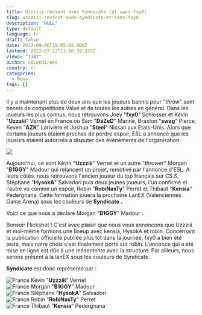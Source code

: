 ```yaml
---
title: Uzzziii revient avec Syndicate (et sans fxy0)
slug: uzzziii-revient-avec-syndicate-et-sans-fxy0
description: "NULL"
type: default
language: fr
draft: false
date: 2017-09-06T19:05:02.000Z
lastmod: 2022-07-12T13:16:39.333Z
views: "1347"
author: neLendirekt
country: fr
categories:
  - News
tags: []
---
```

Il y a maintenant plus de deux ans que les joueurs bannis pour "_throw_" sont bannis de compétitions Valve et de toutes les autres en général. Dans les joueurs les plus connus, nous retrouvons Joey "**fxy0**" Schlosser et Kévin "**Uzzziii**" Vernel en France ou Sam "**DaZeD**" Marine, Braxton "**swag**" Pierce, Keven "**AZK**" Larivière et Joshua "**Steel**" Nissan aux Etats-Unis. Alors que certains joueurs étaient proches de perdre espoir, ESL a annoncé que les joueurs étaient autorisés à disputer des événements de l'organisation.

![](/images/articles/59b136d98b8a9/images/PJEnaKn4kzz3nhwghm3gPpFMdAwuLnj1OpTvgC0x.jpeg)

Aujourd'hui, ce sont Kévin "**Uzzziii**" Vernel et un autre "_thrower_" Morgan "**B1GGY**" Madour qui relancent un projet, remotivé par l'annonce d'ESL. A leurs côtés, nous retrouvons l'ancien joueur du top français sur CS:S, Stéphane "**HysokA**" Salvadori puis deux jeunes joueurs, l'un confirmé et l'autre vu comme un espoir, Robin "**RobiNasTy**" Perret et Thibaut "**Kensia**" Pedergnana. Cette formation jouera la prochaine LanEX (Valenciennes Game Arena) sous les couleurs de **Syndicate** **.**

Voici ce que nous a déclaré Morgan "**B1GGY**" Madour :

Bonsoir Flickshot ! C'est avec plaisir que nous vous annoncons que Uzzziii et moi-même formons une lineup avec kensia, HysokA et robin. Concernant la publication officielle publiée plus tôt dans la journée, fxy0 a bien été testé, mais notre choix s'est finalement porté sur robin. L'annonce qui a été mise en ligne est dûe à une mésentente avec la structure. Par ailleurs, nous serons présent à la lanEX sous les couleurs de Syndicate.

**Syndicate** est donc représenté par :

![France](/images/countries/fr.svg)⁠ Kévin "**Uzzziii**" Vernel  
![France](/images/countries/fr.svg)⁠ Morgan "**B1GGY**" Madour  
![France](/images/countries/fr.svg)⁠ Stéphane "**HysokA**" Salvadori  
![France](/images/countries/fr.svg)⁠ Robin "**RobiNasTy**" Perret  
![France](/images/countries/fr.svg)⁠ Thibaut "**Kensia**" Pedergnana
